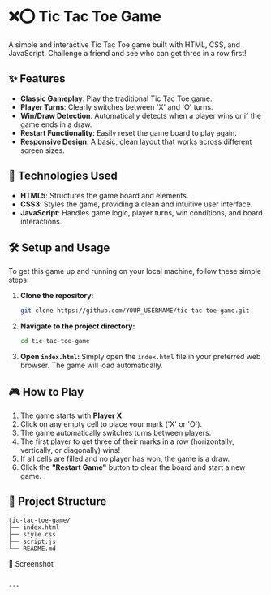 # ❌⭕ Tic Tac Toe Game

A simple and interactive Tic Tac Toe game built with HTML, CSS, and JavaScript. Challenge a friend and see who can get three in a row first!

## ✨ Features

* **Classic Gameplay**: Play the traditional Tic Tac Toe game.
* **Player Turns**: Clearly switches between 'X' and 'O' turns.
* **Win/Draw Detection**: Automatically detects when a player wins or if the game ends in a draw.
* **Restart Functionality**: Easily reset the game board to play again.
* **Responsive Design**: A basic, clean layout that works across different screen sizes.

## 🚀 Technologies Used

* **HTML5**: Structures the game board and elements.
* **CSS3**: Styles the game, providing a clean and intuitive user interface.
* **JavaScript**: Handles game logic, player turns, win conditions, and board interactions.

## 🛠️ Setup and Usage

To get this game up and running on your local machine, follow these simple steps:

1.  **Clone the repository:**
    ```bash
    git clone https://github.com/YOUR_USERNAME/tic-tac-toe-game.git
    ```
2.  **Navigate to the project directory:**
    ```bash
    cd tic-tac-toe-game
    ```
3.  **Open `index.html`:**
    Simply open the `index.html` file in your preferred web browser. The game will load automatically.

## 🎮 How to Play

1.  The game starts with **Player X**.
2.  Click on any empty cell to place your mark ('X' or 'O').
3.  The game automatically switches turns between players.
4.  The first player to get three of their marks in a row (horizontally, vertically, or diagonally) wins!
5.  If all cells are filled and no player has won, the game is a draw.
6.  Click the **"Restart Game"** button to clear the board and start a new game.

## 📁 Project Structure

```
tic-tac-toe-game/
├── index.html
├── style.css
├── script.js
└── README.md
```
🎨 Screenshot

```````````````````````````````![Tic-Tac-Toe](https://github.com/user-attachments/assets/12260c1c-0766-4e3f-a179-e0d085224162)

---
